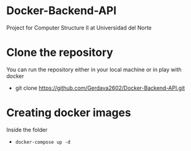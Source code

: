 # Docker-Backend-API
Project for Computer Structure II at Universidad del Norte

# Clone the repository
You can run the repository either in your local machine or in play with docker

- git clone https://github.com/Gerdava2602/Docker-Backend-API.git

# Creating docker images

Inside the folder
 - `docker-compose up -d`
